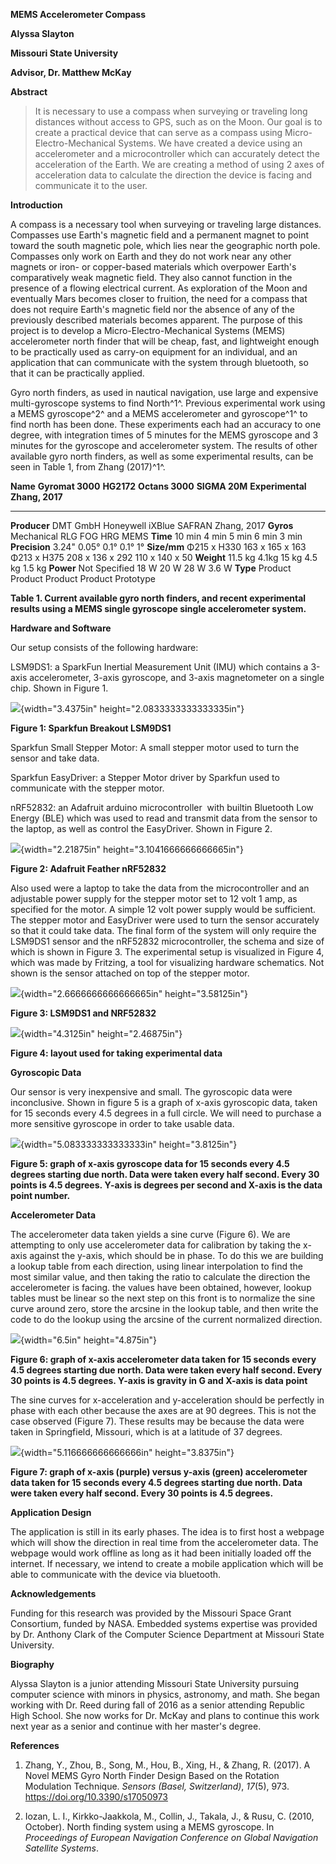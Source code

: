 **MEMS Accelerometer Compass**

**Alyssa Slayton**

**Missouri State University**

**Advisor, Dr. Matthew McKay**

**Abstract**

> It is necessary to use a compass when surveying or traveling long
> distances without access to GPS, such as on the Moon. Our goal is to
> create a practical device that can serve as a compass using
> Micro-Electro-Mechanical Systems. We have created a device using an
> accelerometer and a microcontroller which can accurately detect the
> acceleration of the Earth. We are creating a method of using 2 axes of
> acceleration data to calculate the direction the device is facing and
> communicate it to the user.

**Introduction**

A compass is a necessary tool when surveying or traveling large
distances. Compasses use Earth's magnetic field and a permanent magnet
to point toward the south magnetic pole, which lies near the geographic
north pole. Compasses only work on Earth and they do not work near any
other magnets or iron- or copper-based materials which overpower Earth's
comparatively weak magnetic field. They also cannot function in the
presence of a flowing electrical current. As exploration of the Moon and
eventually Mars becomes closer to fruition, the need for a compass that
does not require Earth's magnetic field nor the absence of any of the
previously described materials becomes apparent. The purpose of this
project is to develop a Micro-Electro-Mechanical Systems (MEMS)
accelerometer north finder that will be cheap, fast, and lightweight
enough to be practically used as carry-on equipment for an individual,
and an application that can communicate with the system through
bluetooth, so that it can be practically applied.

Gyro north finders, as used in nautical navigation, use large and
expensive multi-gyroscope systems to find North^1^. Previous
experimental work using a MEMS gyroscope^2^ and a MEMS accelerometer and
gyroscope^1^ to find north has been done. These experiments each had an
accuracy to one degree, with integration times of 5 minutes for the MEMS
gyroscope and 3 minutes for the gyroscope and accelerometer system. The
results of other available gyro north finders, as well as some
experimental results, can be seen in Table 1, from Zhang (2017)^1^.

  **Name**        **Gyromat 3000**   **HG2172**        **Octans 3000**   **SIGMA 20M**     **Experimental Zhang, 2017**
  --------------- ------------------ ----------------- ----------------- ----------------- ------------------------------
  **Producer**    DMT GmbH           Honeywell         iXBlue            SAFRAN            Zhang, 2017
  **Gyros**       Mechanical         RLG               FOG               HRG               MEMS
  **Time**        10 min             4 min             5 min             6 min             3 min
  **Precision**   3.24"              0.05°             0.1°              0.1°              1°
  **Size/mm**     Φ215 x H330        163 x 165 x 163   Φ213 x H375       208 x 136 x 292   110 x 140 x 50
  **Weight**      11.5 kg            4.1kg             15 kg             4.5 kg            1.5 kg
  **Power**       Not Specified      18 W              20 W              28 W              3.6 W
  **Type**        Product            Product           Product           Product           Prototype

**Table 1. Current available gyro north finders, and recent experimental
results using a MEMS single gyroscope single accelerometer system.**

**Hardware and Software**

Our setup consists of the following hardware:

LSM9DS1: a SparkFun Inertial Measurement Unit (IMU) which contains a
3-axis accelerometer, 3-axis gyroscope, and 3-axis magnetometer on a
single chip. Shown in Figure 1.

![](media/image1.jpeg){width="3.4375in" height="2.0833333333333335in"}

**Figure 1: Sparkfun Breakout LSM9DS1**

Sparkfun Small Stepper Motor: A small stepper motor used to turn the
sensor and take data.

Sparkfun EasyDriver: a Stepper Motor driver by Sparkfun used to
communicate with the stepper motor.

nRF52832: an Adafruit arduino microcontroller  with builtin Bluetooth
Low Energy (BLE) which was used to read and transmit data from the
sensor to the laptop, as well as control the EasyDriver. Shown in Figure
2.

![](media/image2.jpeg){width="2.21875in" height="3.1041666666666665in"}

**Figure 2: Adafruit Feather nRF52832**

Also used were a laptop to take the data from the microcontroller and an
adjustable power supply for the stepper motor set to 12 volt 1 amp, as
specified for the motor. A simple 12 volt power supply would be
sufficient. The stepper motor and EasyDriver were used to turn the
sensor accurately so that it could take data. The final form of the
system will only require the LSM9DS1 sensor and the nRF52832
microcontroller, the schema and size of which is shown in Figure 3. The
experimental setup is visualized in Figure 4, which was made by
Fritzing, a tool for visualizing hardware schematics. Not shown is the
sensor attached on top of the stepper motor.

![](media/image3.jpeg){width="2.6666666666666665in" height="3.58125in"}

**Figure 3: LSM9DS1 and NRF52832**

![](media/image4.png){width="4.3125in" height="2.46875in"}

**Figure 4: layout used for taking experimental data**

**Gyroscopic Data**

Our sensor is very inexpensive and small. The gyroscopic data were
inconclusive. Shown in figure 5 is a graph of x-axis gyroscopic data,
taken for 15 seconds every 4.5 degrees in a full circle. We will need to
purchase a more sensitive gyroscope in order to take usable data.

![](media/image5.png){width="5.083333333333333in" height="3.8125in"}

**Figure 5: graph of x-axis gyroscope data for 15 seconds every 4.5
degrees starting due north. Data were taken every half second. Every 30
points is 4.5 degrees. Y-axis is degrees per second and X-axis is the
data point number.**

**Accelerometer Data**

The accelerometer data taken yields a sine curve (Figure 6). We are
attempting to only use accelerometer data for calibration by taking the
x-axis against the y-axis, which should be in phase. To do this we are
building a lookup table from each direction, using linear interpolation
to find the most similar value, and then taking the ratio to calculate
the direction the accelerometer is facing. the values have been
obtained, however, lookup tables must be linear so the next step on this
front is to normalize the sine curve around zero, store the arcsine in
the lookup table, and then write the code to do the lookup using the
arcsine of the current normalized direction.

![](media/image6.png){width="6.5in" height="4.875in"}

**Figure 6: graph of x-axis accelerometer data taken for 15 seconds
every 4.5 degrees starting due north. Data were taken every half second.
Every 30 points is 4.5 degrees. Y-axis is gravity in G and X-axis is
data point**

The sine curves for x-acceleration and y-acceleration should be
perfectly in phase with each other because the axes are at 90 degrees.
This is not the case observed (Figure 7). These results may be because
the data were taken in Springfield, Missouri, which is at a latitude of
37 degrees.  

![](media/image7.png){width="5.116666666666666in" height="3.8375in"}

**Figure 7: graph of x-axis (purple) versus y-axis (green) accelerometer
data taken for 15 seconds every 4.5 degrees starting due north. Data
were taken every half second. Every 30 points is 4.5 degrees.**

**Application Design**

The application is still in its early phases. The idea is to first host
a webpage which will show the direction in real time from the
accelerometer data. The webpage would work offline as long as it had
been initially loaded off the internet. If necessary, we intend to
create a mobile application which will be able to communicate with the
device via bluetooth.

**Acknowledgements**

Funding for this research was provided by the Missouri Space Grant
Consortium, funded by NASA. Embedded systems expertise was provided by
Dr. Anthony Clark of the Computer Science Department at Missouri State
University.

**Biography**

Alyssa Slayton is a junior attending Missouri State University pursuing
computer science with minors in physics, astronomy, and math. She began
working with Dr. Reed during fall of 2016 as a senior attending Republic
High School. She now works for Dr. McKay and plans to continue this work
next year as a senior and continue with her master's degree.

**References**

1.  Zhang, Y., Zhou, B., Song, M., Hou, B., Xing, H., & Zhang, R.
    (2017). A Novel MEMS Gyro North Finder Design Based on the Rotation
    Modulation Technique. *Sensors (Basel, Switzerland)*, *17*(5), 973.
    https://doi.org/10.3390/s17050973

2.  Iozan, L. I., Kirkko-Jaakkola, M., Collin, J., Takala, J., &
    Rusu, C. (2010, October). North finding system using a MEMS
    gyroscope. In *Proceedings of European Navigation Conference on
    Global Navigation Satellite Systems*.
